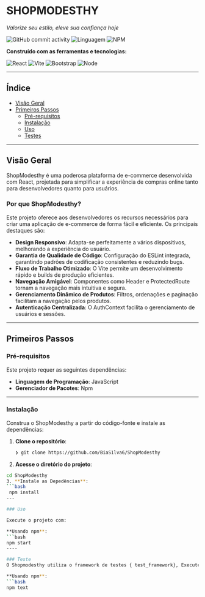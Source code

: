 # SHOPMODESTHY

*Valorize seu estilo, eleve sua confiança hoje*

![GitHub commit activity](https://img.shields.io/github/commit-activity/m/Blackthyd/ShopModesthy)
![Linguagem](https://img.shields.io/badge/language-JavaScript-blue)
![NPM](https://img.shields.io/badge/npm-v9.6.7-orange)

**Construído com as ferramentas e tecnologias:**

![React](https://img.shields.io/badge/React-18.2.0-blue)
![Vite](https://img.shields.io/badge/Vite-5.0.8-yellow)
![Bootstrap](https://img.shields.io/badge/Bootstrap-v5.3.0-purple)
![Node](https://img.shields.io/badge/Node-v18.18.0-green)

---

## Índice

- [Visão Geral](#visão-geral)
- [Primeiros Passos](#primeiros-passos)
  - [Pré-requisitos](#pré-requisitos)
  - [Instalação](#instalação)
  - [Uso](#uso)
  - [Testes](#testes)

---

## Visão Geral

ShopModesthy é uma poderosa plataforma de e-commerce desenvolvida com React, projetada para simplificar a experiência de compras online tanto para desenvolvedores quanto para usuários.

### Por que ShopModesthy?

Este projeto oferece aos desenvolvedores os recursos necessários para criar uma aplicação de e-commerce de forma fácil e eficiente. Os principais destaques são:

- **Design Responsivo**: Adapta-se perfeitamente a vários dispositivos, melhorando a experiência do usuário.
- **Garantia de Qualidade de Código**: Configuração do ESLint integrada, garantindo padrões de codificação consistentes e reduzindo bugs.
- **Fluxo de Trabalho Otimizado**: O Vite permite um desenvolvimento rápido e builds de produção eficientes.
- **Navegação Amigável**: Componentes como Header e ProtectedRoute tornam a navegação mais intuitiva e segura.
- **Gerenciamento Dinâmico de Produtos**: Filtros, ordenações e paginação facilitam a navegação pelos produtos.
- **Autenticação Centralizada**: O AuthContext facilita o gerenciamento de usuários e sessões.

---

## Primeiros Passos

### Pré-requisitos

Este projeto requer as seguintes dependências:

- **Linguagem de Programação**: JavaScript  
- **Gerenciador de Pacotes**: Npm

---

### Instalação

Construa o ShopModesthy a partir do código-fonte e instale as dependências:

1. **Clone o repositório**:
   ```bash
   ❯ git clone https://github.com/BiaS1lva6/ShopModesthy
2. **Acesse o diretório do projeto**: 
  ```bash
  cd ShopModesthy
3. **Instale as Depedências**:
  ```bash
   npm install
---

### Uso

Execute o projeto com: 

**Usando npm**:
 ```bash 
 npm start
 ----

### Teste
 O Shopmodesthy utiliza o framework de testes { test_framework}, Execute o conjunto de testes com:

 **Usando npm**:
 ```bash
 npm text
